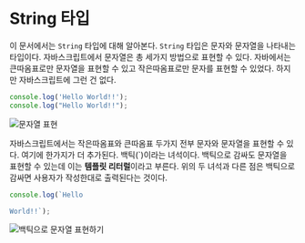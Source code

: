# String 타입
이 문서에서는 `String` 타입에 대해 알아본다. `String` 타입은 문자와 문자열을 나타내는 타입이다. 자바스크립트에서 문자열은 총 세가지 방법으로 표현할 수 있다. 자바에서는 큰따옴표로만 문자열을 표현할 수 있고 작은따옴표로만 문자를 표현할 수 있었다. 하지만 자바스크립트에 그런 건 없다.

```js
console.log('Hello World!!');
console.log("Hello World!!");
```

![문자열 표현](https://drive.google.com/uc?export=view&id=1OXRuZ8KR0ARaH1n4LcCgw7_ioWtsSx7P)

자바스크립트에서는 작은따옴표와 큰따옴표 두가지 전부 문자와 문자열을 표현할 수 있다. 여기에 한가지가 더 추가된다. 백틱(`)이라는 녀석이다. 백틱으로 감싸도 문자열을 표현할 수 있는데 이는 **템플릿 리터럴**이라고 부른다. 위의 두 녀석과 다른 점은 백틱으로 감싸면 사용자가 작성한대로 출력된다는 것이다.

```js
console.log(`Hello

World!!`);
```

![백틱으로 문자열 표현하기](https://drive.google.com/uc?export=view&id=164nXW-hBZXarvIbAjqXqBTD6FcnJs7K-)
